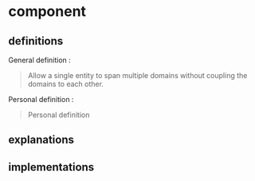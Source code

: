 # component

## definitions

General definition : 

> Allow a single entity to span multiple domains without coupling the domains to each other.

Personal definition :  

> Personal definition

## explanations


## implementations

